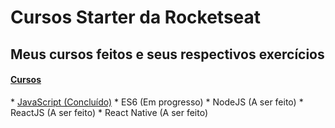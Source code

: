# Cursos Starter da Rocketseat
## Meus cursos feitos e seus respectivos exercícios

<h4>
<a href="https://app.rocketseat.com.br/starter">Cursos</a>
</h4>

<p>
* <a href="https://github.com/fpeduu/rocketseat-starter/tree/master/JavaScript">JavaScript (Concluído)</a>
* <a>ES6 (Em progresso)</a>
* <a>NodeJS (A ser feito)</a>
* <a>ReactJS (A ser feito)</a>
* <a>React Native (A ser feito) </a>
</p>